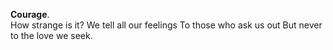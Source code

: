 **Courage**.  
How strange is it?
We tell all our feelings
To those who ask us out
But never to the love we seek.  

